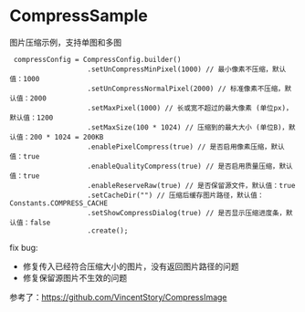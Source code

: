 # CompressSample
图片压缩示例，支持单图和多图

```
 compressConfig = CompressConfig.builder()
                   .setUnCompressMinPixel(1000) // 最小像素不压缩，默认值：1000
                   .setUnCompressNormalPixel(2000) // 标准像素不压缩，默认值：2000
                   .setMaxPixel(1000) // 长或宽不超过的最大像素 (单位px)，默认值：1200
                   .setMaxSize(100 * 1024) // 压缩到的最大大小 (单位B)，默认值：200 * 1024 = 200KB
                   .enablePixelCompress(true) // 是否启用像素压缩，默认值：true
                   .enableQualityCompress(true) // 是否启用质量压缩，默认值：true
                   .enableReserveRaw(true) // 是否保留源文件，默认值：true
                   .setCacheDir("") // 压缩后缓存图片路径，默认值：Constants.COMPRESS_CACHE
                   .setShowCompressDialog(true) // 是否显示压缩进度条，默认值：false
                   .create();
 ```




fix bug:
* 修复传入已经符合压缩大小的图片，没有返回图片路径的问题
* 修复保留源图片不生效的问题


参考了：https://github.com/VincentStory/CompressImage
